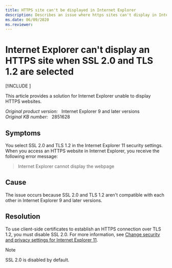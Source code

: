 ```yaml
---
title: HTTPS site can't be displayed in Internet Explorer
description: Describes an issue where https sites can't display in Internet Explorer when SSL 2.0 and TLS 1.2 are loaded.
ms.date: 06/09/2020
ms.reviewer: 
---
```

# Internet Explorer can't display an HTTPS site when SSL 2.0 and TLS 1.2 are selected

[!INCLUDE [](../includes/browsers-important.md)]

This article provides a solution for Internet Explorer unable to display HTTPS websites.

_Original product version:_ &nbsp; Internet Explorer 9 and later versions  
_Original KB number:_ &nbsp; 2851628

## Symptoms

You select SSL 2.0 and TLS 1.2 in the Internet Explorer 11 security settings. When you access an HTTPS website in Internet Explorer, you receive the following error message:

> Internet Explorer cannot display the webpage

## Cause

The issue occurs because SSL 2.0 and TLS 1.2 aren't compatible with each other in Internet Explorer 9 and later versions.

## Resolution

To use client-side certificates to establish an HTTPS connection over TLS 1.2, you must disable SSL 2.0. For more information, see [Change security and privacy settings for Internet Explorer 11](https://support.microsoft.com/help/17479/windows-internet-explorer-11-change-security-privacy-settings).

> [!NOTE]
> SSL 2.0 is disabled by default.

